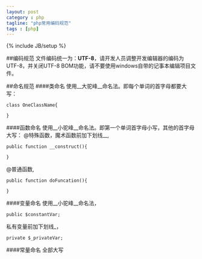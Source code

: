 ```yaml
---
layout: post
category : php
tagline: "php常用编码规范"
tags : [php]
---
```

{% include JB/setup %}

##编码规范
文件编码统一为：__UTF-8__，请开发人员调整开发编辑器的编码为UTF-8，并关闭UTF-8 BOM功能，请不要使用windows自带的记事本编辑项目文件。

##命名规范
####类命名
使用__大驼峰__命名法。即每个单词的首字母都要大写：

	class OneClassName{

	}

####函数命名
使用__小驼峰__命名法。即第一个单词首字母小写，其他的首字母大写：
@特殊函数，魔术函数前加下划线__,

	public function __construct(){

	}

@普通函数,
	
	public function doFuncation(){

	}

####变量命名
使用__小驼峰__命名法，

	public $constantVar;

私有变量前加下划线_，

	private $_privateVar;

####常量命名
全部大写
